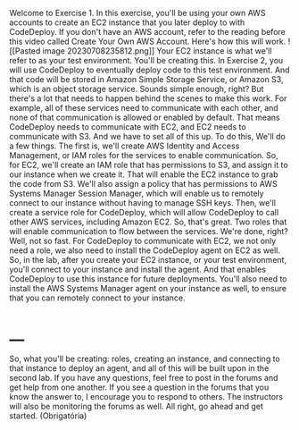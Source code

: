 Welcome to Exercise 1. In this exercise, you'll be using your own AWS accounts to create an EC2 instance that you later deploy to with CodeDeploy. If you don't have an AWS account, refer to the reading before this video called Create Your Own AWS Account. Here's how this will work. 
![[Pasted image 20230708235812.png]]
Your EC2 instance is what we'll refer to as your test environment. You'll be creating this. In Exercise 2, you will use CodeDeploy to eventually deploy code to this test environment. And that code will be stored in Amazon Simple Storage Service, or Amazon S3, which is an object storage service. Sounds simple enough, right? But there's a lot that needs to happen behind the scenes to make this work. For example, all of these services need to communicate with each other, and none of that communication is allowed or enabled by default. That means CodeDeploy needs to communicate with EC2, and EC2 needs to communicate with S3. And we have to set all of this up. To do this, We'll do a few things. The first is, we'll create AWS Identity and Access Management, or IAM roles for the services to enable communication. So, for EC2, we'll create an IAM role that has permissions to S3, and assign it to our instance when we create it. That will enable the EC2 instance to grab the code from S3. We'll also assign a policy that has permissions to AWS Systems Manager Session Manager, which will enable us to remotely connect to our instance without having to manage SSH keys. Then, we'll create a service role for CodeDeploy, which will allow CodeDeploy to call other AWS services, including Amazon EC2. So, that's great. Two roles that will enable communication to flow between the services. We're done, right? Well, not so fast. For CodeDeploy to communicate with EC2, we not only need a role, we also need to install the CodeDeploy agent on EC2 as well. So, in the lab, after you create your EC2 instance, or your test environment, you'll connect to your instance and install the agent. And that enables CodeDeploy to use this instance for future deployments. You'll also need to install the AWS Systems Manager agent on your instance as well, to ensure that you can remotely connect to your instance. 
# __
So, what you'll be creating: roles, creating an instance, and connecting to that instance to deploy an agent, and all of this will be built upon in the second lab. If you have any questions, feel free to post in the forums and get help from one another. If you see a question in the forums that you know the answer to, I encourage you to respond to others. The instructors will also be monitoring the forums as well. All right, go ahead and get started.
(Obrigatória)
